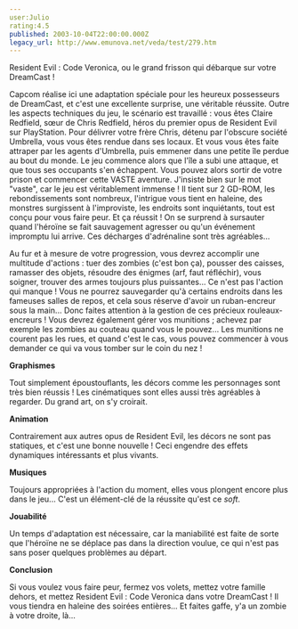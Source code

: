 ```yaml
---
user:Julio
rating:4.5
published: 2003-10-04T22:00:00.000Z
legacy_url: http://www.emunova.net/veda/test/279.htm
---
```

Resident Evil : Code Veronica, ou le grand frisson qui débarque sur votre DreamCast !  

Capcom réalise ici une adaptation spéciale pour les heureux possesseurs de DreamCast, et c'est une excellente surprise, une véritable réussite. Outre les aspects techniques du jeu, le scénario est travaillé : vous êtes Claire Redfield, sœur de Chris Redfield, héros du premier opus de Resident Evil sur PlayStation. Pour délivrer votre frère Chris, détenu par l'obscure société Umbrella, vous vous êtes rendue dans ses locaux. Et vous vous êtes faite attraper par les agents d'Umbrella, puis emmener dans une petite île perdue au bout du monde. Le jeu commence alors que l'île a subi une attaque, et que tous ses occupants s'en échappent. Vous pouvez alors sortir de votre prison et commencer cette VASTE aventure. J'insiste bien sur le mot "vaste", car le jeu est véritablement immense ! Il tient sur 2 GD-ROM, les rebondissements sont nombreux, l'intrigue vous tient en haleine, des monstres surgissent à l'improviste, les endroits sont inquiétants, tout est conçu pour vous faire peur. Et ça réussit ! On se surprend à sursauter quand l'héroïne se fait sauvagement agresser ou qu'un événement impromptu lui arrive. Ces décharges d'adrénaline sont très agréables...  

  

Au fur et à mesure de votre progression, vous devrez accomplir une multitude d'actions : tuer des zombies (c'est bon ça), pousser des caisses, ramasser des objets, résoudre des énigmes (arf, faut réfléchir), vous soigner, trouver des armes toujours plus puissantes... Ce n'est pas l'action qui manque ! Vous ne pourrez sauvegarder qu'à certains endroits dans les fameuses salles de repos, et cela sous réserve d'avoir un ruban-encreur sous la main... Donc faites attention à la gestion de ces précieux rouleaux-encreurs ! Vous devrez également gérer vos munitions ; achevez par exemple les zombies au couteau quand vous le pouvez... Les munitions ne courent pas les rues, et quand c'est le cas, vous pouvez commencer à vous demander ce qui va vous tomber sur le coin du nez !  

  

  

**Graphismes**  

  

Tout simplement époustouflants, les décors comme les personnages sont très bien réussis ! Les cinématiques sont elles aussi très agréables à regarder. Du grand art, on s'y croirait.  

  

  

**Animation**  

  

Contrairement aux autres opus de Resident Evil, les décors ne sont pas statiques, et c'est une bonne nouvelle ! Ceci engendre des effets dynamiques intéressants et plus vivants.  

  

  

**Musiques**  

  

Toujours appropriées à l'action du moment, elles vous plongent encore plus dans le jeu... C'est un élément-clé de la réussite qu'est ce _soft_.  

  

  

**Jouabilité**  

  

Un temps d'adaptation est nécessaire, car la maniabilité est faite de sorte que l'héroïne ne se déplace pas dans la direction voulue, ce qui n'est pas sans poser quelques problèmes au départ.  

  

  

  

**Conclusion**  

  

Si vous voulez vous faire peur, fermez vos volets, mettez votre famille dehors, et mettez Resident Evil : Code Veronica dans votre DreamCast ! Il vous tiendra en haleine des soirées entières... Et faites gaffe, y'a un zombie à votre droite, là...